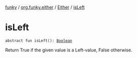 [funky](../../index.md) / [org.funky.either](../index.md) / [Either](index.md) / [isLeft](.)

# isLeft

`abstract fun isLeft(): `[`Boolean`](https://kotlinlang.org/api/latest/jvm/stdlib/kotlin/-boolean/index.html)

Return True if the given value is a Left-value, False otherwise.

